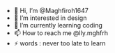- 👋 Hi, I’m @Maghfiroh1647
- 👀 I’m interested in design
- 🌱 I’m currently learning coding
- 📫 How to reach me @lly.mghfrh
- ⚡ words : never too late to learn 

<!---
Maghfiroh1647/Maghfiroh1647 is a ✨ special ✨ repository because its `README.md` (this file) appears on your GitHub profile.
You can click the Preview link to take a look at your changes.
--->
